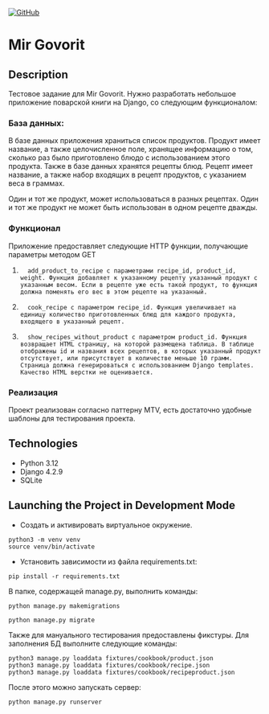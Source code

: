 [![GitHub](https://img.shields.io/badge/GitHub-Kirill--Svitsov-blue)](https://github.com/Kirill-Svitsov)
# Mir Govorit

## Description
Тестовое задание для Mir Govorit.
Нужно разработать небольшое приложение поварской книги на Django, со следующим функционалом:

 

### База данных:

В базе данных приложения храниться список продуктов. Продукт имеет название, а также целочисленное поле, хранящее информацию о том, сколько раз было приготовлено блюдо с использованием этого продукта. Также в базе данных хранятся рецепты блюд. Рецепт имеет название, а также набор входящих в рецепт продуктов, с указанием веса в граммах.

Один и тот же продукт, может использоваться в разных рецептах. Один и тот же продукт не может быть использован в одном рецепте дважды.

 

### Функционал
Приложение предоставляет следующие HTTP функции, получающие параметры методом GET

1.       add_product_to_recipe с параметрами recipe_id, product_id, weight. Функция добавляет к указанному рецепту указанный продукт с указанным весом. Если в рецепте уже есть такой продукт, то функция должна поменять его вес в этом рецепте на указанный.

2.       cook_recipe c параметром recipe_id. Функция увеличивает на единицу количество приготовленных блюд для каждого продукта, входящего в указанный рецепт.

3.       show_recipes_without_product с параметром product_id. Функция возвращает HTML страницу, на которой размещена таблица. В таблице отображены id и названия всех рецептов, в которых указанный продукт отсутствует, или присутствует в количестве меньше 10 грамм. Страница должна генерироваться с использованием Django templates. Качество HTML верстки не оценивается.

### Реализация
Проект реализован согласно паттерну MTV, есть достаточно удобные шаблоны для тестирования проекта.

## Technologies

- Python 3.12
- Django 4.2.9
- SQLite

## Launching the Project in Development Mode

- Создать и активировать виртуальное окружение.
```
python3 -m venv venv
source venv/bin/activate
```
- Установить зависимости из файла requirements.txt:

```
pip install -r requirements.txt
```

В папке, содержащей manage.py, выполнить команды:
```
python manage.py makemigrations
```
```
python manage.py migrate
```
Также для мануального тестирования предоставлены фикстуры. Для заполнения БД выполните следующие команды:
```
python3 manage.py loaddata fixtures/cookbook/product.json
python3 manage.py loaddata fixtures/cookbook/recipe.json
python3 manage.py loaddata fixtures/cookbook/recipeproduct.json
```
После этого можно запускать сервер:
```
python manage.py runserver
```
